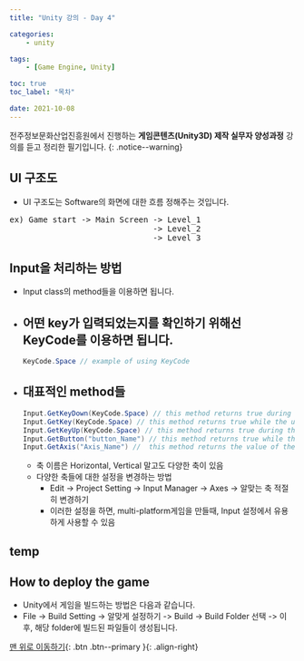 ```yaml
---
title: "Unity 강의 - Day 4"

categories:
    - unity

tags:
    - [Game Engine, Unity]

toc: true
toc_label: "목차"

date: 2021-10-08 
---
```


전주정보문화산업진흥원에서 진행하는 **게임콘텐츠(Unity3D) 제작 실무자 양성과정** 강의를 듣고 정리한 필기입니다.
{: .notice--warning}

## UI 구조도
- UI 구조도는 Software의 화면에 대한 흐름 정해주는 것입니다.
<pre>
ex) Game start -> Main Screen -> Level_1
                              -> Level_2
                              -> Level_3
</pre>

## Input을 처리하는 방법
- Input class의 method들을 이용하면 됩니다.
- 어떤 key가 입력되었는지를 확인하기 위해선 KeyCode를 이용하면 됩니다.
    -
    ```c#
    KeyCode.Space // example of using KeyCode
    ```
- 대표적인 method들
    - 
    ```c#
    Input.GetKeyDown(KeyCode.Space) // this method returns true during the frame the user starts pressing down the key identified by name.
    Input.GetKey(KeyCode.Space) // this method returns true while the user holds down the key identified by name.
    Input.GetKeyUp(KeyCode.Space) // this method returns true during the frame the user releases the key identified by name.
    Input.GetButton("button_Name") // this method returns true while the virtual button identified by buttonName is held down.
    Input.GetAxis("Axis_Name") //  this method returns the value of the virtual axis identified by axisName.
    ```
    - 축 이름은 Horizontal, Vertical 말고도 다양한 축이 있음
    - 다양한 축들에 대한 설정을 변경하는 방법
        - Edit -> Project Setting -> Input Manager -> Axes -> 알맞는 축 적절히 변경하기
        - 이러한 설정을 하면, multi-platform게임을 만들때, Input 설정에서 유용하게 사용할 수 있음

## temp

## How to deploy the game
- Unity에서 게임을 빌드하는 방법은 다음과 같습니다.
- File -> Build Setting -> 알맞게 설정하기 -> Build -> Build Folder 선택 -> 이후, 해당 folder에 빌드된 파일들이 생성됩니다.

[맨 위로 이동하기](#){: .btn .btn--primary }{: .align-right}